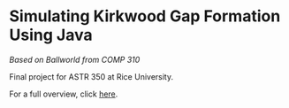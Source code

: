 # Simulating Kirkwood Gap Formation Using Java
*Based on Ballworld from COMP 310*

Final project for ASTR 350 at Rice University.

For a full overview, click [here](https://asmallsquishysquid.github.io/KirkwoodGaps/).
